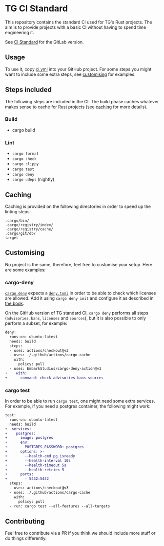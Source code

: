 # TG CI Standard

This repository contains the standard CI used for TG's Rust projects. The aim is to provide projects with a basic CI without having to spend time engineering it.

See [CI Standard](https://tgrep.nl/tweedegolf/ci-standard) for the GitLab version.


## Usage

To use it, copy [ci.yml](https//github.com/tweedegolf/ci-standard/blob/main/.github/workflows/ci.yml) into your GitHub project. For some steps you might want to include some extra steps, see [customising](#customising) for examples.


## Steps included

The following steps are included in the CI. The build phase caches whatever makes sense to cache for Rust projects (see [caching](#caching) for more details).

### Build
- cargo build

### Lint
- `cargo format`
- `cargo check`
- `cargo clippy`
- `cargo test`
- `cargo deny`
- `cargo udeps` (nightly)


## Caching

Caching is provided on the following directories in order to speed up the linting steps:
```
.cargo/bin/
.cargo/registry/index/
.cargo/registry/cache/
.cargo/git/db/
target
```

## Customising
No project is the same, therefore, feel free to customise your setup. Here are some examples:

### cargo-deny

[`cargo deny`](https://github.com/EmbarkStudios/cargo-deny) expects a [`deny.toml`](https://github.com/tweedegolf/ci-standard/blob/main/deny.toml) in order to be able to check which licenses are allowed. Add it using `cargo deny init` and configure it as described in [the book](https://embarkstudios.github.io/cargo-deny/checks/cfg.html).

On the GitHub version of TG standard CI, `cargo deny` performs all steps (`advisories`, `bans`, `licenses` and `sources`), but it is also possible to only perform a subset, for example:
```diff
deny:
  runs-on: ubuntu-latest
  needs: build
  steps:
  - uses: actions/checkout@v3
  - uses: ./.github/actions/cargo-cache
    with:
      policy: pull
  - uses: EmbarkStudios/cargo-deny-action@v1
+    with:
+      command: check advisories bans sources
```


### cargo test

In order to be able to run `cargo test`, one might need some extra services. For example, if you need a postgres container, the following might work:
```diff
test:
  runs-on: ubuntu-latest
  needs: build
+  services:
+    postgres:
+      image: postgres
+      env:
+        POSTGRES_PASSWORD: postgres
+      options: >-
+        --health-cmd pg_isready
+        --health-interval 10s
+        --health-timeout 5s
+        --health-retries 5
+      ports:
+        - 5432:5432
  steps:
  - uses: actions/checkout@v3
  - uses: ./.github/actions/cargo-cache
    with:
      policy: pull
  - run: cargo test --all-features --all-targets
```


## Contributing

Feel free to contribute via a PR if you think we should include more stuff or do things differently.
